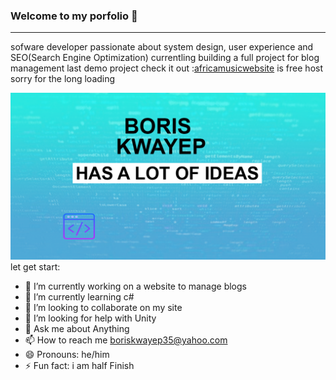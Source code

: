### Welcome to my porfolio 👋
-----------------------------
sofware developer passionate about system design, user experience and SEO(Search Engine Optimization)
currentling building a full project for blog management
last demo project check it out :[africamusicwebsite](https://africamusic.herokuapp.com/) is free host sorry for the long loading

![](design.png)
let  get start:

- 🔭 I’m currently working on a website to manage blogs
- 🌱 I’m currently learning c#
- 👯 I’m looking to collaborate on my site
- 🤔 I’m looking for help with Unity
- 💬 Ask me about Anything
- 📫 How to reach me boriskwayep35@yahoo.com
- 😄 Pronouns: he/him
- ⚡ Fun fact: i am half Finish


